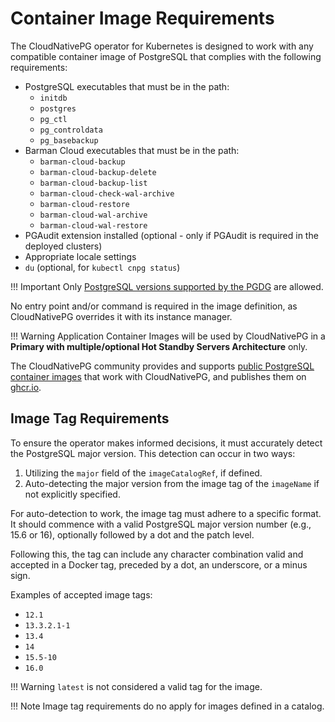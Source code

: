 # Container Image Requirements
<!-- SPDX-License-Identifier: CC-BY-4.0 -->

The CloudNativePG operator for Kubernetes is designed to
work with any compatible container image of PostgreSQL that complies
with the following requirements:

- PostgreSQL executables that must be in the path:
    - `initdb`
    - `postgres`
    - `pg_ctl`
    - `pg_controldata`
    - `pg_basebackup`
- Barman Cloud executables that must be in the path:
    - `barman-cloud-backup`
    - `barman-cloud-backup-delete`
    - `barman-cloud-backup-list`
    - `barman-cloud-check-wal-archive`
    - `barman-cloud-restore`
    - `barman-cloud-wal-archive`
    - `barman-cloud-wal-restore`
- PGAudit extension installed (optional - only if PGAudit is required
  in the deployed clusters)
- Appropriate locale settings
- `du` (optional, for `kubectl cnpg status`)

!!! Important
    Only [PostgreSQL versions supported by the PGDG](https://postgresql.org/) are allowed.

No entry point and/or command is required in the image definition, as
CloudNativePG overrides it with its instance manager.

!!! Warning
    Application Container Images will be used by CloudNativePG
    in a **Primary with multiple/optional Hot Standby Servers Architecture**
    only.

The CloudNativePG community provides and supports
[public PostgreSQL container images](https://github.com/cloudnative-pg/postgres-containers)
that work with CloudNativePG, and publishes them on
[ghcr.io](https://ghcr.io/cloudnative-pg/postgresql).

## Image Tag Requirements

To ensure the operator makes informed decisions, it must accurately detect the
PostgreSQL major version. This detection can occur in two ways:

1. Utilizing the `major` field of the `imageCatalogRef`, if defined.
2. Auto-detecting the major version from the image tag of the `imageName` if
   not explicitly specified.

For auto-detection to work, the image tag must adhere to a specific format. It
should commence with a valid PostgreSQL major version number (e.g., 15.6 or
16), optionally followed by a dot and the patch level.

Following this, the tag can include any character combination valid and
accepted in a Docker tag, preceded by a dot, an underscore, or a minus sign.

Examples of accepted image tags:

- `12.1`
- `13.3.2.1-1`
- `13.4`
- `14`
- `15.5-10`
- `16.0`

!!! Warning
    `latest` is not considered a valid tag for the image.

!!! Note
    Image tag requirements do no apply for images defined in a catalog.
